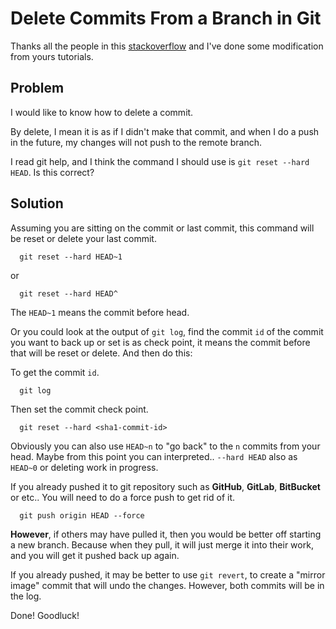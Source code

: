 # Delete Commits From a Branch in Git

Thanks all the people in this [stackoverflow](https://stackoverflow.com/questions/1338728/delete-commits-from-a-branch-in-git) and I've done some modification from yours tutorials.

## Problem

I would like to know how to delete a commit.

By delete, I mean it is as if I didn't make that commit, and when I do a push in the future, my changes will not push to the remote branch.

I read git help, and I think the command I should use is `git reset --hard HEAD`. Is this correct?

## Solution

Assuming you are sitting on the commit or last commit, this command will be reset or delete your last commit.

      git reset --hard HEAD~1

or

      git reset --hard HEAD^

The `HEAD~1` means the commit before head.

Or you could look at the output of `git log`, find the commit `id` of the commit you want to back up or set is as check point, it means the commit before that will be reset or delete. And then do this:

To get the commit `id`.

      git log

Then set the commit check point.

      git reset --hard <sha1-commit-id>

Obviously you can also use `HEAD~n` to "go back" to the `n` commits from your head. Maybe from this point you can interpreted.. `--hard HEAD` also as `HEAD~0` or deleting work in progress. 

If you already pushed it to git repository such as **GitHub**, **GitLab**, **BitBucket** or etc.. You will need to do a force push to get rid of it.

      git push origin HEAD --force

**However**, if others may have pulled it, then you would be better off starting a new branch. Because when they pull, it will just merge it into their work, and you will get it pushed back up again.

If you already pushed, it may be better to use `git revert`, to create a "mirror image" commit that will undo the changes. However, both commits will be in the log.

Done! Goodluck!
